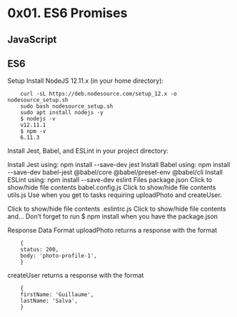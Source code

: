 # 0x01. ES6 Promises
## JavaScript
## ES6

Setup
Install NodeJS 12.11.x
(in your home directory):

        curl -sL https://deb.nodesource.com/setup_12.x -o nodesource_setup.sh
        sudo bash nodesource_setup.sh
        sudo apt install nodejs -y
        $ nodejs -v
        v12.11.1
        $ npm -v
        6.11.3
Install Jest, Babel, and ESLint
in your project directory:

Install Jest using: npm install --save-dev jest
Install Babel using: npm install --save-dev babel-jest @babel/core @babel/preset-env @babel/cli
Install ESLint using: npm install --save-dev eslint
Files
        package.json
Click to show/hide file contents
        babel.config.js
Click to show/hide file contents
        utils.js
Use when you get to tasks requiring uploadPhoto and createUser.

Click to show/hide file contents
        .eslintrc.js
Click to show/hide file contents
and…
Don’t forget to run $ npm install when you have the package.json

Response Data Format
uploadPhoto returns a response with the format

        {
        status: 200,
        body: 'photo-profile-1',
        }
createUser returns a response with the format

        {
        firstName: 'Guillaume',
        lastName: 'Salva',
        }

